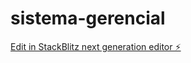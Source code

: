 # sistema-gerencial

[Edit in StackBlitz next generation editor ⚡️](https://stackblitz.com/~/github.com/AdolfoRocha/sistema-gerencial)